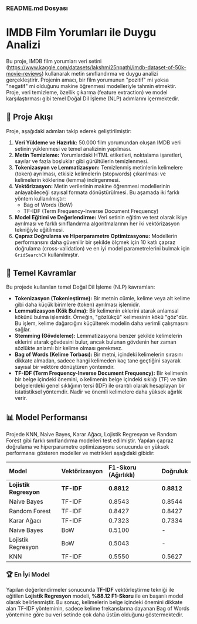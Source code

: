 ### **README.md Dosyası**

# IMDB Film Yorumları ile Duygu Analizi

Bu proje, IMDB film yorumları veri setini (https://www.kaggle.com/datasets/lakshmi25npathi/imdb-dataset-of-50k-movie-reviews) kullanarak metin sınıflandırma ve duygu analizi gerçekleştirir. Projenin amacı, bir film yorumunun "pozitif" mi yoksa "negatif" mi olduğunu makine öğrenmesi modelleriyle tahmin etmektir. Proje, veri temizleme, özellik çıkarma (feature extraction) ve model karşılaştırması gibi temel Doğal Dil İşleme (NLP) adımlarını içermektedir.

## 🚀 Proje Akışı

Proje, aşağıdaki adımları takip ederek geliştirilmiştir:

1.  **Veri Yükleme ve Hazırlık:** 50.000 film yorumundan oluşan IMDB veri setinin yüklenmesi ve temel analizinin yapılması.
2.  **Metin Temizleme:** Yorumlardaki HTML etiketleri, noktalama işaretleri, sayılar ve fazla boşluklar gibi gürültülerin temizlenmesi.
3.  **Tokenizasyon ve Lemmatizasyon:** Temizlenmiş metinlerin kelimelere (token) ayrılması, etkisiz kelimelerin (stopwords) çıkarılması ve kelimelerin köklerine (lemma) indirgenmesi.
4.  **Vektörizasyon:** Metin verilerinin makine öğrenmesi modellerinin anlayabileceği sayısal formata dönüştürülmesi. Bu aşamada iki farklı yöntem kullanılmıştır:
    * Bag of Words (BoW)
    * TF-IDF (Term Frequency-Inverse Document Frequency)
5.  **Model Eğitimi ve Değerlendirme:** Veri setinin eğitim ve test olarak ikiye ayrılması ve farklı sınıflandırma algoritmalarının her iki vektörizasyon tekniğiyle eğitilmesi.
6.  **Çapraz Doğrulama ve Hiperparametre Optimizasyonu:** Modellerin performansını daha güvenilir bir şekilde ölçmek için 10 katlı çapraz doğrulama (cross-validation) ve en iyi model parametrelerini bulmak için `GridSearchCV` kullanılmıştır.

## 🔑 Temel Kavramlar

Bu projede kullanılan temel Doğal Dil İşleme (NLP) kavramları:

* **Tokenizasyon (Tokenleştirme):** Bir metnin cümle, kelime veya alt kelime gibi daha küçük birimlere (token) ayrılması işlemidir.
* **Lemmatizasyon (Kök Bulma):** Bir kelimenin eklerini atarak anlamsal kökünü bulma işlemidir. Örneğin, "gözlükçü" kelimesinin kökü "göz"dür. Bu işlem, kelime dağarcığını küçülterek modelin daha verimli çalışmasını sağlar.
* **Stemming (Gövdeleme):** Lemmatizasyona benzer şekilde kelimelerin eklerini atarak gövdesini bulur, ancak bulunan gövdenin her zaman sözlükte anlamlı bir kelime olması gerekmez.
* **Bag of Words (Kelime Torbası):** Bir metni, içindeki kelimelerin sırasını dikkate almadan, sadece hangi kelimeden kaç tane geçtiğini sayarak sayısal bir vektöre dönüştüren yöntemdir.
* **TF-IDF (Term Frequency-Inverse Document Frequency):** Bir kelimenin bir belge içindeki önemini, o kelimenin belge içindeki sıklığı (TF) ve tüm belgelerdeki genel sıklığının tersi (IDF) ile orantılı olarak hesaplayan bir istatistiksel yöntemdir. Nadir ve önemli kelimelere daha yüksek ağırlık verir.

## 📊 Model Performansı

Projede KNN, Naive Bayes, Karar Ağacı, Lojistik Regresyon ve Random Forest gibi farklı sınıflandırma modelleri test edilmiştir. Yapılan çapraz doğrulama ve hiperparametre optimizasyonu sonucunda en yüksek performansı gösteren modeller ve metrikleri aşağıdaki gibidir:

| Model | Vektörizasyon | F1-Skoru (Ağırlıklı) | Doğruluk |
| :--- | :--- | :--- | :--- |
| **Lojistik Regresyon** | **TF-IDF** | **0.8812** | **0.8812** |
| Naive Bayes | TF-IDF | 0.8543 | 0.8544 |
| Random Forest | TF-IDF | 0.8427 | 0.8427 |
| Karar Ağacı | TF-IDF | 0.7323 | 0.7334 |
| Naive Bayes | BoW | 0.5100 | - |
| Lojistik Regresyon | BoW | 0.5043 | - |
| KNN | TF-IDF | 0.5550 | 0.5627 |

### **🏆 En İyi Model**

Yapılan değerlendirmeler sonucunda **TF-IDF** vektörleştirme tekniği ile eğitilen **Lojistik Regresyon** modeli, **%88.12 F1-Skoru** ile en başarılı model olarak belirlenmiştir. Bu sonuç, kelimelerin belge içindeki önemini dikkate alan TF-IDF yönteminin, sadece kelime frekanslarına dayanan Bag of Words yöntemine göre bu veri setinde çok daha üstün olduğunu göstermektedir.
